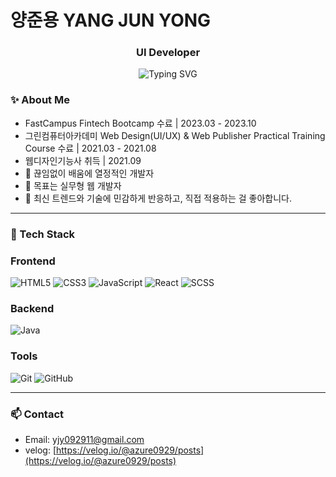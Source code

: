 <h1>양준용 YANG JUN YONG</h1>
<h3 align="center">UI Developer</h3>

<p align="center">
  <img src="https://readme-typing-svg.demolab.com?font=Fira+Code&pause=1000&center=true&vCenter=true&width=435&lines=React+%2C+Javascript;Frontend+%26+Backend+Developer;Clean+Code+%2C+UX+First+Thinking;Always+learning+%E2%9C%8C%EF%B8%8F" alt="Typing SVG" />
</p>

### ✨ About Me

- FastCampus Fintech Bootcamp 수료 | 2023.03 - 2023.10
- 그린컴퓨터아카데미 Web Design(UI/UX) & Web Publisher Practical Training Course 수료 | 2021.03 - 2021.08
- 웹디자인기능사 취득 | 2021.09
- 🧠 끊임없이 배움에 열정적인 개발자
- 🎯 목표는 실무형 웹 개발자
- 🌱 최신 트렌드와 기술에 민감하게 반응하고, 직접 적용하는 걸 좋아합니다.

---

### 🚀 Tech Stack

### Frontend

![HTML5](https://img.shields.io/badge/-HTML5-E34F26?style=flat-square&logo=html5&logoColor=white)
![CSS3](https://img.shields.io/badge/-CSS3-1572B6?style=flat-square&logo=css3)
![JavaScript](https://img.shields.io/badge/-JavaScript-F7DF1E?style=flat-square&logo=javascript&logoColor=black)
![React](https://img.shields.io/badge/-React-61DAFB?style=flat-square&logo=react)
![SCSS](https://img.shields.io/badge/-SCSS-CC6699?style=flat-square&logo=sass)

### Backend

![Java](https://img.shields.io/badge/Java-007396?style=flat&logo=OpenJDK&logoColor=white)

### Tools

![Git](https://img.shields.io/badge/-Git-F05032?style=flat-square&logo=git)
![GitHub](https://img.shields.io/badge/-GitHub-181717?style=flat-square&logo=github)

---

### 📫 Contact

- Email: [yjy092911@gmail.com](yjy092911@gmail.com)
- velog: [https://velog.io/@azure0929/posts](https://velog.io/@azure0929/posts)
